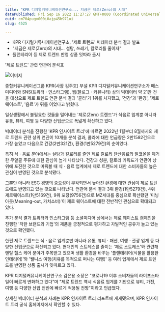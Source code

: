 ```yaml
---
title: "KPR 디지털커뮤니케이션연구소... 지금은 제로(Zero)의 시대"
datePublished: Fri Sep 16 2022 11:27:27 GMT+0000 (Coordinated Universal Time)
cuid: cm704pugx000i0ajp45b971ui
slug: 4525

---
```



- KPR 디지털커뮤니케이션연구소, '제로 트렌드' 빅데이터 분석 결과 발표
- "지금은 제로(Zero)의 시대… 설탕, 쓰레기, 칼로리를 줄이자"
- 플랜테리어 등 제로 트렌드 반영 상품 잇따라 출시

'제로 트렌드' 관련 연관어 분석표

![이미지](https://cdn.hashnode.com/res/hashnode/image/upload/v1739257009416/466cc1ca-a259-4af3-b5cc-f552a3a21986.jpeg)

종합커뮤니케이션그룹 KPR(사장 김주호) 부설 KPR 디지털커뮤니케이션연구소가 매스미디어와 SNS(트위터ㆍ인스타그램), 웹(블로그ㆍ커뮤니티) 상의 빅데이터 약 21만 건을 대상으로 제로 트렌드 연관 분석 결과 '콜라'가 1위를 차지했고, '건강'과 '환경', '제로 웨이스트', '음료'가 뒤를 이었다고 밝혔다.

일상생활에서 불필요한 것들을 덜어내는 '제로(Zero) 트렌드'가 식음료 업계뿐 아니라 유통, 뷰티, 여행 등 다양한 산업군으로 폭넓게 확산하고 있다.

빅데이터 분석을 진행한 'KPR 인사이트 트리'에 따르면 2022년 1월부터 8월까지의 제로 트렌드 관련 상위 연관어 10개를 분석 결과, 콜라에 대한 언급량은 2만1582건으로 가장 높았고 다음으로 건강(2만321건), 환경(1만5279건)의 순이었다.

특히 식ㆍ음료 분야에서는 설탕과 칼로리를 줄인 제로 칼로리 탄산음료와 알코올을 제거한 무알콜 주류에 대한 관심이 높게 나타났다. 건강과 성분, 칼로리 키워드가 연관어 상위에 포진한 것으로 미뤄볼 때 식ㆍ음료 업계에서 제로 트렌드에 대한 소비자들의 높은 관심이 반영된 것으로 분석됐다.

그뿐만 아니라 ESG 경영의 중요성이 부각되면서 높아진 환경에 대한 관심이 제로 트렌드에도 반영되고 있는 것으로 나타났다. 연관어 분석 결과 3위 환경(1만5279건), 4위 제로웨이스트(1만5169건), 9위 포장(9756건)으로 MZ세대를 중심으로 확산됐던 '미닝 아웃(Meaning-out, 가치소비)'이 제로 웨이스트에 대한 전반적인 관심으로 확대되고 있다.

추가 분석 결과 트위터와 인스타그램 등 소셜미디어 상에서는 제로 웨이스트 캠페인을 진행한 '착한 브랜드와 기업'의 제품을 긍정적으로 평가하고 자발적인 공유가 늘고 있는 것으로 확인됐다.

한편 제로 트렌드는 식ㆍ음료 업계뿐만 아니라 유통, 뷰티ㆍ패션, 여행ㆍ관광 업계 등 다양한 산업군으로 확산되고 있다. 현대인의 스트레스를 줄이는 '제로 스트레스'와 관련해 멘탈 헬스 케어 분야가 주목받고 있으며 생활 환경을 바꾸는 '플랜테리어(식물을 활용한 인테리어)'와 '웰니스 여행(치유를 목적으로 떠나는 여행)' 등 여러 업계에서 제로 트렌드를 반영한 상품 출시가 잇따르고 있다.

KPR 디지털커뮤니케이션연구소 김은용 소장은 "코로나19 이후 소비자들의 라이프스타일이 빠르게 변화하고 있다"며 "제로 트렌드 역시 식음료 업계를 기반으로 뷰티, 가전, 여행 등 다양한 산업 전반에 빠르게 적용될 전망"이라고 언급했다.

상세한 빅데이터 분석과 사례는 KPR 인사이트 트리 리포트에 게재됐으며, KPR 인사이트 트리 공식 홈페이지에서 확인할 수 있다.
